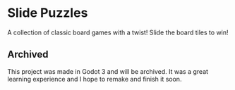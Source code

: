 # Slide Puzzles

A collection of classic board games with a twist! Slide the board tiles to win!

## Archived

This project was made in Godot 3 and will be archived. It was a great learning experience and I hope to remake and finish it soon.
